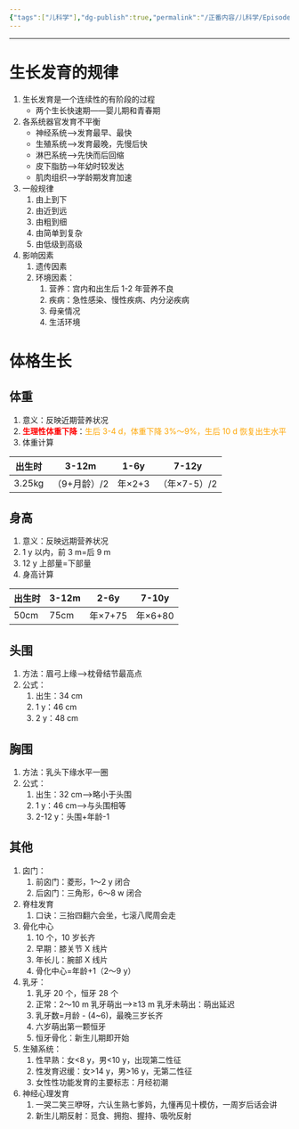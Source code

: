 ```yaml
---
{"tags":["儿科学"],"dg-publish":true,"permalink":"/正番内容/儿科学/Episode 01. 概述/生长发育/","dgPassFrontmatter":true}
---
```


---
# 生长发育的规律
1. 生长发育是一个连续性的有阶段的过程
	+ 两个生长快速期——婴儿期和青春期
2. 各系统器官发育不平衡
	+ 神经系统-->发育最早、最快
	+ 生殖系统-->发育最晚，先慢后快
	+ 淋巴系统-->先快而后回缩
	+ 皮下脂肪-->年幼时较发达
	+ 肌肉组织-->学龄期发育加速
3. 一般规律
	1. 由上到下
	2. 由近到远
	3. 由粗到细
	4. 由简单到复杂
	5. 由低级到高级
4. 影响因素
	1. 遗传因素
	2. 环境因素：
		1. 营养：宫内和出生后 1-2 年营养不良
		2. 疾病：急性感染、慢性疾病、内分泌疾病
		3. 母亲情况
		4. 生活环境
# 体格生长
## 体重
1. 意义：反映近期营养状况
2. **<font color="red">生理性体重下降</font>**：<font color="orange">生后 3-4 d，体重下降 3%～9%，生后 10 d 恢复出生水平</font>
3. 体重计算

| 出生时 | 3-12m        | 1-6y   | 7-12y |
| ------ | ------------ | ------ | ----- |
| 3.25kg | （9+月龄）/2 | 年×2+3 | （年×7-5）/2      |

## 身高
1. 意义：反映远期营养状况
2. 1 y 以内，前 3 m=后 9 m
3. 12 y 上部量=下部量
4. 身高计算

| 出生时 | 3-12m | 2-6y    | 7-10y   |
| ------ | ----- | ------- | ------- |
| 50cm   | 75cm  | 年×7+75 | 年×6+80 | 

## 头围
1. 方法：眉弓上缘-->枕骨结节最高点
2. 公式：
	1. 出生：34 cm
	2. 1 y：46 cm
	3. 2 y：48 cm

## 胸围
1. 方法：乳头下缘水平一圈
2. 公式：
	1. 出生：32 cm-->略小于头围
	2. 1 y：46 cm-->与头围相等
	3. 2-12 y：头围+年龄-1
## 其他
1. 囟门：
	1. 前囟门：菱形，1～2 y 闭合
	2. 后囟门：三角形，6～8 w 闭合
2. 脊柱发育
	1. 口诀：三抬四翻六会坐，七滚八爬周会走
3. 骨化中心
	1. 10 个，10 岁长齐
	2. 早期：膝关节 X 线片
	3. 年长儿：腕部 X 线片
	4. 骨化中心=年龄+1（2～9 y）
4. 乳牙：
	1. 乳牙 20 个，恒牙 28 个
	2. 正常：2～10 m 乳牙萌出-->≥13 m 乳牙未萌出：萌出延迟
	3. 乳牙数=月龄 - (4~6)，最晚三岁长齐
	4. 六岁萌出第一颗恒牙
	5. 恒牙骨化：新生儿期即开始
5. 生殖系统：
	1. 性早熟：女<8 y，男<10 y，出现第二性征
	2. 性发育迟缓：女>14 y，男>16 y，无第二性征
	3. 女性性功能发育的主要标志：月经初潮
6. 神经心理发育
	1. 一哭二笑三咿呀，六认生熟七爹妈，九懂再见十模仿，一周岁后话会讲
	2. 新生儿期反射：觅食、拥抱、握持、吸吮反射
